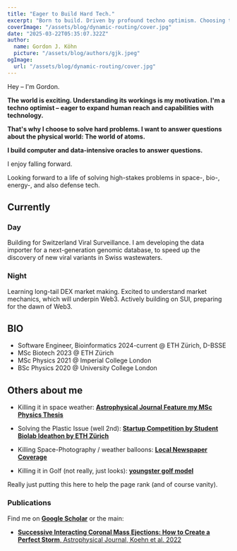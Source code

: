 ```yaml
---
title: "Eager to Build Hard Tech."
excerpt: "Born to build. Driven by profound techno optimism. Choosing to solve hard questions that move atoms. By building compute-data-intensive oracles."
coverImage: "/assets/blog/dynamic-routing/cover.jpg"
date: "2025-03-22T05:35:07.322Z"
author:
  name: Gordon J. Köhn
  picture: "/assets/blog/authors/gjk.jpeg"
ogImage:
  url: "/assets/blog/dynamic-routing/cover.jpg"
---
```


Hey – I'm Gordon. 

**The world is exciting. Understanding its workings is my motivation. I'm a techno optimist – eager to expand human reach and capabilities with technology.**

**That's why I choose to solve hard problems. I want to answer questions about the physical world: The world of atoms.**

**I build computer and data-intensive oracles to answer questions.**

I enjoy falling forward. 

Looking forward to a life of solving high-stakes problems in space-, bio-, energy-, and also defense tech.

## Currently

### Day
Building for Switzerland Viral Surveillance. I am developing the data importer for a next-generation genomic database, to speed up the discovery of new viral variants in Swiss wastewaters.

### Night
Learning long-tail DEX market making. Excited to understand market mechanics, which will underpin Web3. Actively building on SUI, preparing for the dawn of Web3.

## BIO
- Software Engineer, Bioinformatics   2024-current   @ ETH Zürich, D-BSSE
- MSc Biotech                         2023    @ ETH Zürich
- MSc Physics                         2021    @ Imperial College London
- BSc Physics                         2020    @ University College London

## Others about me
- Killing it in space weather: [**Astrophysical Journal Feature my MSc Physics Thesis**](https://aasnova.org/2023/02/01/creating-a-perfect-solar-storm/)

- Solving the Plastic Issue (well 2nd): [**Startup Competition by Student Biolab Ideathon by ETH Zürich**](https://www.studentbiolab.ch/ideathon)

- Killing Space-Photography / weather balloons: [**Local Newspaper Coverage**](https://www.abendblatt.de/region/stormarn/reinbek/article211771265/Sachsenwaldschule-Mission-Weltall-geglueckt.html)

- Killing it in Golf (not really, just looks): [**youngster golf model**](https://www.yumpu.com/de/document/read/7343096/us-kids-golf-basisforderspiele)

Really just putting this here to help the page rank (and of course vanity).

### Publications
Find me on [**Google Scholar**](https://scholar.google.com/citations?user=7W4Q-fAAAAAJ) or the main:
- [**Successive Interacting Coronal Mass Ejections: How to Create a Perfect Storm**, Astrophysical Journal, Koehn et al. 2022](https://iopscience.iop.org/article/10.3847/1538-4357/aca28c/meta)

